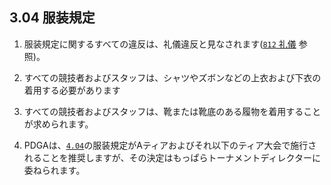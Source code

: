 ## 3.04 服装規定

1. 服装規定に関するすべての違反は、礼儀違反と見なされます([`812` 礼儀](ordg/812) 参照)。

1. すべての競技者およびスタッフは、シャツやズボンなどの上衣および下衣の着用する必要があります

1. すべての競技者およびスタッフは、靴または靴底のある履物を着用することが求められます。

1. PDGAは、[`4.04`](#プレーヤーの行動規範)の服装規定がAティアおよびそれ以下のティア大会で施行されることを推奨しますが、その決定はもっぱらトーナメントディレクターに委ねられます。
